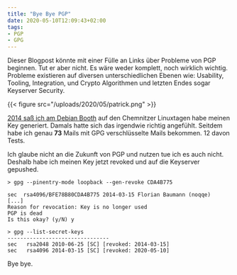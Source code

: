 ```yaml
---
title: "Bye Bye PGP"
date: 2020-05-10T12:09:43+02:00
tags:
- PGP
- GPG
---
```


Dieser Blogpost könnte mit einer Fülle an Links über Probleme von PGP
beginnen. Tut er aber nicht. Es wäre weder komplett, noch wirklich wichtig.
Probleme existieren auf diversen unterschiedlichen Ebenen wie: Usability,
Tooling, Integration, und Crypto Algorithmen und letzten Endes sogar
Keyserver Security.

<!--more-->

{{< figure src="/uploads/2020/05/patrick.png" >}}

[2014 saß ich am Debian Booth](/blog/2014/03/16/enlarge-your-p-dot-gp-key/)
auf den Chemnitzer Linuxtagen habe meinen Key generiert.
Damals hatte sich das irgendwie richtig angefühlt. Seitdem habe ich genau
**73** Mails mit GPG verschlüsselte Mails bekommen. 12 davon Tests.

Ich glaube nicht an die Zukunft von PGP und nutzen tue ich es auch nicht.
Deshalb habe ich meinen Key jetzt revoked und auf die Keyserver gepushed.

```
> gpg --pinentry-mode loopback --gen-revoke CDA4B775

sec  rsa4096/BFE78B80CDA4B775 2014-03-15 Florian Baumann (noqqe)
[...]
Reason for revocation: Key is no longer used
PGP is dead
Is this okay? (y/N) y

> gpg --list-secret-keys
--------------------------------
sec   rsa2048 2010-06-25 [SC] [revoked: 2014-03-15]
sec   rsa4096 2014-03-15 [SC] [revoked: 2020-05-10]
```

Bye bye.
